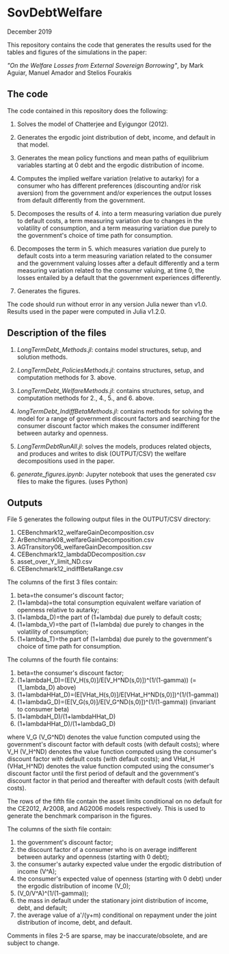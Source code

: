 # SovDebtWelfare

December 2019 

This repository contains the code that generates the results used for the tables
and figures of the simulations in the paper:

_"On the Welfare Losses from External Sovereign Borrowing"_, by Mark Aguiar,
Manuel Amador and Stelios Fourakis 

## The code 

The code contained in this repository does the following: 

1. Solves the model of Chatterjee and Eyigungor (2012).

2. Generates the ergodic joint distribution of debt, income, and default in that
   model.

3. Generates the mean policy functions and mean paths of equilibrium variables
   starting at 0 debt and the ergodic distribution of income.

4. Computes the implied welfare variation (relative to autarky) for a consumer
   who has different preferences (discounting and/or risk aversion) from the
   government and/or experiences the output losses from default differently from
   the government.

5. Decomposes the results of 4. into a term measuring variation due purely to
   default costs, a term measuring variation due to changes in the volatility of
   consumption, and a term measuring variation due purely to the government's
   choice of time path for consumption.

6. Decomposes the term in 5. which measures variation due purely to default
   costs into a term measuring variation related to the consumer and the
   government valuing losses after a default differently and a term measuring
   variation related to the consumer valuing, at time 0, the losses entailed by
   a default that the government experiences differently.

7. Generates the figures. 

The code should run without error in any version Julia newer than v1.0.
Results used in the paper were computed in Julia v1.2.0.

## Description of the files

1. *LongTermDebt_Methods.jl*: contains model structures, setup, and solution
   methods.

2. *LongTermDebt_PoliciesMethods.jl*: contains structures, setup, and
   computation methods for 3. above.

3. *LongTermDebt_WelfareMethods.jl*: contains structures, setup, and computation
   methods for 2., 4., 5., and 6. above.

4. *longTermDebt_IndiffBetaMethods.jl*: contains methods for solving the model
   for a range of government discount factors and searching for the consumer
   discount factor which makes the consumer indifferent between autarky and
   openness.

5. *LongTermDebtRunAll.jl*: solves the models, produces related objects, and
   produces and writes to disk (OUTPUT/CSV) the welfare decompositions used in
   the paper.

6. *generate_figures.ipynb*: Jupyter notebook that uses the generated csv files
   to make the figures. (uses Python)

## Outputs

File 5 generates the following output files in the OUTPUT/CSV directory:

1. CEBenchmark12_welfareGainDecomposition.csv
2. ArBenchmark08_welfareGainDecomposition.csv
3. AGTransitory06_welfareGainDecomposition.csv
4. CEBenchmark12_lambdaDDecomposition.csv
5. asset_over_Y_limit_ND.csv
6. CEBenchmark12_indiffBetaRange.csv

The columns of the first 3 files contain:

1. beta=the consumer's discount factor;
2. (1+lambda)=the total consumption equivalent welfare variation of openness
   relative to autarky;
3. (1+lambda_D)=the part of (1+lambda) due purely to default costs;
4. (1+lambda_V)=the part of (1+lambda) due purely to changes in the volatility
   of consumption;
5. (1+lambda_T)=the part of (1+lambda) due purely to the government's choice of
   time path for consumption.

The columns of the fourth file contains:

1. beta=the consumer's discount factor;
2. (1+lambdaH_D)=(E\[V_H(s,0)]/E\[V_H^ND(s,0)])^(1/(1-gamma)) (=(1_lambda_D)
   above)
3. (1+lambdaHHat_D)=(E\[VHat_H(s,0)]/E\[VHat_H^ND(s,0)])^(1/(1-gamma))
4. (1+lambdaG_D)=(E\[V_G(s,0)]/E\[V_G^ND(s,0)])^(1/(1-gamma)) (invariant to
   consumer beta)
5. (1+lambdaH_D)/(1+lambdaHHat_D)
6. (1+lambdaHHat_D)/(1+lambdaG_D)

where V_G (V_G^ND) denotes the value function computed using the government's
discount factor with default costs (with default costs); where V_H (V_H^ND)
denotes the value function computed using the consumer's discount factor with
default costs (with default costs); and VHat_H (VHat_H^ND) denotes the value
function computed using the consumer's discount factor until the first period of
default and the government's discount factor in that period and thereafter with
default costs (with default costs).

The rows of the fifth file contain the asset limits conditional on no default 
for the CE2012, Ar2008, and AG2006 models respectively. This is used to generate
the benchmark comparison in the figures. 

The columns of the sixth file contain:
1. the government's discount factor;
2. the discount factor of a consumer who is on average indifferent between autarky and openness (starting with 0 debt);
3. the consumer's autarky expected value under the ergodic distribution of income (V^A);
4. the consumer's expected value of openness (starting with 0 debt) under the ergodic distribution of income (V_0);
5. (V_0/V^A)^(1/(1-gamma));
6. the mass in default under the stationary joint distribution of income, debt, and default;
7. the average value of a'/(y+m) conditional on repayment under the joint distribution of income, debt, and default.

Comments in files 2-5 are sparse, may be inaccurate/obsolete, and are subject to
change.

